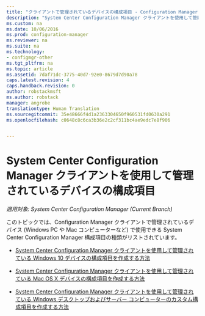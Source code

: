 ```yaml
---
title: "クライアントで管理されているデバイスの構成項目 - Configuration Manager | Microsoft Docs"
description: "System Center Configuration Manager クライアントを使用して管理されている Windows および Mac デバイスの構成方法について説明します。"
ms.custom: na
ms.date: 10/06/2016
ms.prod: configuration-manager
ms.reviewer: na
ms.suite: na
ms.technology:
- configmgr-other
ms.tgt_pltfrm: na
ms.topic: article
ms.assetid: 7daf71dc-3775-40d7-92e0-8679d7d90a78
caps.latest.revision: 4
caps.handback.revision: 0
author: robstackmsft
ms.author: robstack
manager: angrobe
translationtype: Human Translation
ms.sourcegitcommit: 35e48666f4d1a2363304650f960531fd0630a291
ms.openlocfilehash: c0648c8c6ca3b36e2c2cf311bc4ae9edc7e8f906


---
```

# <a name="configuration-items-for-devices-managed-with-the-system-center-configuration-manager-client"></a>System Center Configuration Manager クライアントを使用して管理されているデバイスの構成項目

*適用対象: System Center Configuration Manager (Current Branch)*

このトピックでは、Configuration Manager クライアントで管理されているデバイス (Windows PC や Mac コンピューターなど) で使用できる System Center Configuration Manager 構成項目の種類がリストされています。  

-   [System Center Configuration Manager クライアントを使用して管理されている Windows 10 デバイスの構成項目を作成する方法](../../compliance/deploy-use/create-configuration-items-for-windows-10-devices-managed-with-the-client.md)  

-   [System Center Configuration Manager クライアントを使用して管理されている Mac OS X デバイスの構成項目を作成する方法](../../compliance/deploy-use/create-configuration-items-for-mac-os-x-devices-managed-with-the-client.md)  

-   [System Center Configuration Manager クライアントを使用して管理されている Windows デスクトップおよびサーバー コンピューターのカスタム構成項目を作成する方法](../../compliance/deploy-use/create-custom-configuration-items-for-windows-desktop-and-server-computers-managed-with-the-client.md)  



<!--HONumber=Jan17_HO4-->


